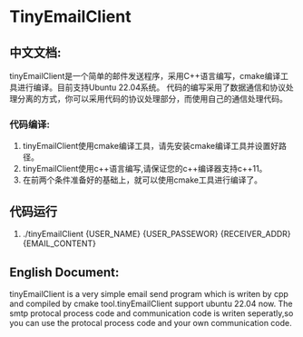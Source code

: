 # TinyEmailClient

## 中文文档:

tinyEmailClient是一个简单的邮件发送程序，采用C++语言编写，cmake编译工具进行编译。目前支持Ubuntu 22.04系统。
代码的编写采用了数据通信和协议处理分离的方式，你可以采用代码的协议处理部分，而使用自己的通信处理代码。

### 代码编译:

1. tinyEmailClient使用cmake编译工具，请先安装cmake编译工具并设置好路径。
2. tinyEmailClient使用c++语言编写,请保证您的c++编译器支持c++11。
3. 在前两个条件准备好的基础上，就可以使用cmake工具进行编译了。

## 代码运行
1. ./tinyEmailClient {USER_NAME} {USER_PASSEWOR} {RECEIVER_ADDR} {EMAIL_CONTENT}
## English Document:

tinyEmailClient is a very simple email send program which is writen by cpp and compiled by cmake tool.tinyEmailClient support ubuntu 22.04 now.
The smtp protocal process code and communication code is writen seperatly,so you can use the protocal process code and your own communication code.





 
